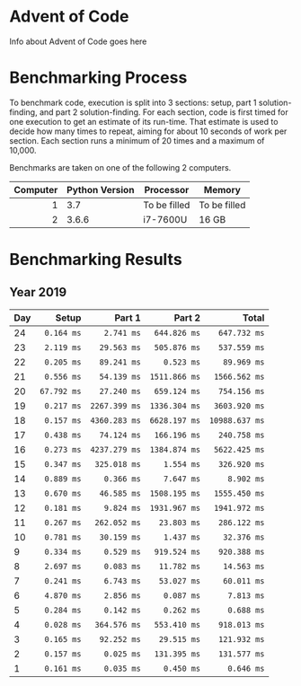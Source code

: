 # Advent of Code

Info about Advent of Code goes here

# Benchmarking Process

To benchmark code, execution is split into 3 sections: setup, part 1 solution-finding, and part 2 solution-finding. For each section, code is first timed for one execution to get an estimate of its run-time. That estimate is used to decide how many times to repeat, aiming for about 10 seconds of work per section. Each section runs a minimum of 20 times and a maximum of 10,000.

Benchmarks are taken on one of the following 2 computers.

|Computer|Python Version|Processor|Memory|
|---:|---|---|---|
|1|3.7|To be filled|To be filled|
|2|3.6.6|i7-7600U|16 GB|

# Benchmarking Results

## Year 2019
|Day|Setup|Part 1|Part 2| Total|
|:---|---:|---:|---:|---:|
|24|`0.164 ms`|`2.741 ms`|`644.826 ms`|`647.732 ms`|
|23|`2.119 ms`|`29.563 ms`|`505.876 ms`|`537.559 ms`|
|22|`0.205 ms`|`89.241 ms`|`0.523 ms`|`89.969 ms`|
|21|`0.556 ms`|`54.139 ms`|`1511.866 ms`|`1566.562 ms`|
|20|`67.792 ms`|`27.240 ms`|`659.124 ms`|`754.156 ms`|
|19|`0.217 ms`|`2267.399 ms`|`1336.304 ms`|`3603.920 ms`|
|18|`0.157 ms`|`4360.283 ms`|`6628.197 ms`|`10988.637 ms`|
|17|`0.438 ms`|`74.124 ms`|`166.196 ms`|`240.758 ms`|
|16|`0.273 ms`|`4237.279 ms`|`1384.874 ms`|`5622.425 ms`|
|15|`0.347 ms`|`325.018 ms`|`1.554 ms`|`326.920 ms`|
|14|`0.889 ms`|`0.366 ms`|`7.647 ms`|`8.902 ms`|
|13|`0.670 ms`|`46.585 ms`|`1508.195 ms`|`1555.450 ms`|
|12|`0.181 ms`|`9.824 ms`|`1931.967 ms`|`1941.972 ms`|
|11|`0.267 ms`|`262.052 ms`|`23.803 ms`|`286.122 ms`|
|10|`0.781 ms`|`30.159 ms`|`1.437 ms`|`32.376 ms`|
| 9|`0.334 ms`|`0.529 ms`|`919.524 ms`|`920.388 ms`|
| 8|`2.697 ms`|`0.083 ms`|`11.782 ms`|`14.563 ms`|
| 7|`0.241 ms`|`6.743 ms`|`53.027 ms`|`60.011 ms`|
| 6|`4.870 ms`|`2.856 ms`|`0.087 ms`|`7.813 ms`|
| 5|`0.284 ms`|`0.142 ms`|`0.262 ms`|`0.688 ms`|
| 4|`0.028 ms`|`364.576 ms`|`553.410 ms`|`918.013 ms`|
| 3|`0.165 ms`|`92.252 ms`|`29.515 ms`|`121.932 ms`|
| 2|`0.157 ms`|`0.025 ms`|`131.395 ms`|`131.577 ms`|
| 1|`0.161 ms`|`0.035 ms`|`0.450 ms`|`0.646 ms`|
